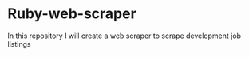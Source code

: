 # Ruby-web-scraper
In this repository I will create a web scraper to scrape development job listings
